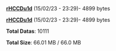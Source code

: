 [**rHCCDu1d**](/data/rHCCDu1d.txt) (15/02/23 - 23:29)- 4899 bytes

[**rHCCDu1d**](/data/rHCCDu1d.txt) (15/02/23 - 23:29)- 4899 bytes

**Total Datas**: 10111

**Total Size**: 66.01 MB / 66.0 MB